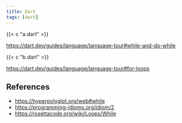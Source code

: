 ```yaml
---
title: Dart
tags: [dart]
---
```


{{< c "a.dart" >}}

<https://dart.dev/guides/language/language-tour#while-and-do-while>

{{< c "b.dart" >}}

<https://dart.dev/guides/language/language-tour#for-loops>

## References

- <https://hyperpolyglot.org/web#while>
- <https://programming-idioms.org/idiom/2>
- <https://rosettacode.org/wiki/Loops/While>
